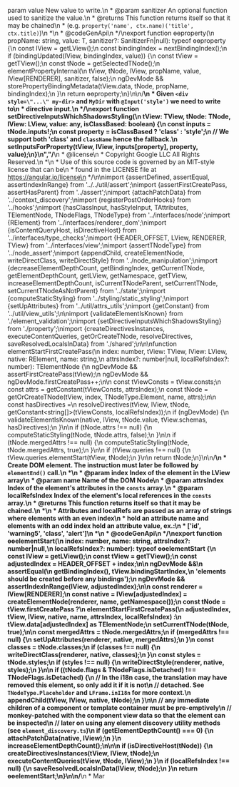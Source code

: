 param value New value to write.\n * @param sanitizer An optional function used to sanitize the value.\n * @returns This function returns itself so that it may be chained\n * (e.g. `property('name', ctx.name)('title', ctx.title)`)\n *\n * @codeGenApi\n */\nexport function ɵɵproperty<T>(\n    propName: string, value: T, sanitizer?: SanitizerFn|null): typeof ɵɵproperty {\n  const lView = getLView();\n  const bindingIndex = nextBindingIndex();\n  if (bindingUpdated(lView, bindingIndex, value)) {\n    const tView = getTView();\n    const tNode = getSelectedTNode();\n    elementPropertyInternal(\n        tView, tNode, lView, propName, value, lView[RENDERER], sanitizer, false);\n    ngDevMode && storePropertyBindingMetadata(tView.data, tNode, propName, bindingIndex);\n  }\n  return ɵɵproperty;\n}\n\n/**\n * Given `<div style=\"...\" my-dir>` and `MyDir` with `@Input('style')` we need to write to\n * directive input.\n */\nexport function setDirectiveInputsWhichShadowsStyling(\n    tView: TView, tNode: TNode, lView: LView, value: any, isClassBased: boolean) {\n  const inputs = tNode.inputs!;\n  const property = isClassBased ? 'class' : 'style';\n  // We support both 'class' and `className` hence the fallback.\n  setInputsForProperty(tView, lView, inputs[property], property, value);\n}\n","/**\n * @license\n * Copyright Google LLC All Rights Reserved.\n *\n * Use of this source code is governed by an MIT-style license that can be\n * found in the LICENSE file at https://angular.io/license\n */\n\nimport {assertDefined, assertEqual, assertIndexInRange} from '../../util/assert';\nimport {assertFirstCreatePass, assertHasParent} from '../assert';\nimport {attachPatchData} from '../context_discovery';\nimport {registerPostOrderHooks} from '../hooks';\nimport {hasClassInput, hasStyleInput, TAttributes, TElementNode, TNodeFlags, TNodeType} from '../interfaces/node';\nimport {RElement} from '../interfaces/renderer_dom';\nimport {isContentQueryHost, isDirectiveHost} from '../interfaces/type_checks';\nimport {HEADER_OFFSET, LView, RENDERER, TView} from '../interfaces/view';\nimport {assertTNodeType} from '../node_assert';\nimport {appendChild, createElementNode, writeDirectClass, writeDirectStyle} from '../node_manipulation';\nimport {decreaseElementDepthCount, getBindingIndex, getCurrentTNode, getElementDepthCount, getLView, getNamespace, getTView, increaseElementDepthCount, isCurrentTNodeParent, setCurrentTNode, setCurrentTNodeAsNotParent} from '../state';\nimport {computeStaticStyling} from '../styling/static_styling';\nimport {setUpAttributes} from '../util/attrs_utils';\nimport {getConstant} from '../util/view_utils';\n\nimport {validateElementIsKnown} from './element_validation';\nimport {setDirectiveInputsWhichShadowsStyling} from './property';\nimport {createDirectivesInstances, executeContentQueries, getOrCreateTNode, resolveDirectives, saveResolvedLocalsInData} from './shared';\n\n\nfunction elementStartFirstCreatePass(\n    index: number, tView: TView, lView: LView, native: RElement, name: string,\n    attrsIndex?: number|null, localRefsIndex?: number): TElementNode {\n  ngDevMode && assertFirstCreatePass(tView);\n  ngDevMode && ngDevMode.firstCreatePass++;\n\n  const tViewConsts = tView.consts;\n  const attrs = getConstant<TAttributes>(tViewConsts, attrsIndex);\n  const tNode = getOrCreateTNode(tView, index, TNodeType.Element, name, attrs);\n\n  const hasDirectives =\n      resolveDirectives(tView, lView, tNode, getConstant<string[]>(tViewConsts, localRefsIndex));\n  if (ngDevMode) {\n    validateElementIsKnown(native, lView, tNode.value, tView.schemas, hasDirectives);\n  }\n\n  if (tNode.attrs !== null) {\n    computeStaticStyling(tNode, tNode.attrs, false);\n  }\n\n  if (tNode.mergedAttrs !== null) {\n    computeStaticStyling(tNode, tNode.mergedAttrs, true);\n  }\n\n  if (tView.queries !== null) {\n    tView.queries.elementStart(tView, tNode);\n  }\n\n  return tNode;\n}\n\n/**\n * Create DOM element. The instruction must later be followed by `elementEnd()` call.\n *\n * @param index Index of the element in the LView array\n * @param name Name of the DOM Node\n * @param attrsIndex Index of the element's attributes in the `consts` array.\n * @param localRefsIndex Index of the element's local references in the `consts` array.\n * @returns This function returns itself so that it may be chained.\n *\n * Attributes and localRefs are passed as an array of strings where elements with an even index\n * hold an attribute name and elements with an odd index hold an attribute value, ex.:\n * ['id', 'warning5', 'class', 'alert']\n *\n * @codeGenApi\n */\nexport function ɵɵelementStart(\n    index: number, name: string, attrsIndex?: number|null,\n    localRefsIndex?: number): typeof ɵɵelementStart {\n  const lView = getLView();\n  const tView = getTView();\n  const adjustedIndex = HEADER_OFFSET + index;\n\n  ngDevMode &&\n      assertEqual(\n          getBindingIndex(), tView.bindingStartIndex,\n          'elements should be created before any bindings');\n  ngDevMode && assertIndexInRange(lView, adjustedIndex);\n\n  const renderer = lView[RENDERER];\n  const native = lView[adjustedIndex] = createElementNode(renderer, name, getNamespace());\n  const tNode = tView.firstCreatePass ?\n      elementStartFirstCreatePass(\n          adjustedIndex, tView, lView, native, name, attrsIndex, localRefsIndex) :\n      tView.data[adjustedIndex] as TElementNode;\n  setCurrentTNode(tNode, true);\n\n  const mergedAttrs = tNode.mergedAttrs;\n  if (mergedAttrs !== null) {\n    setUpAttributes(renderer, native, mergedAttrs);\n  }\n  const classes = tNode.classes;\n  if (classes !== null) {\n    writeDirectClass(renderer, native, classes);\n  }\n  const styles = tNode.styles;\n  if (styles !== null) {\n    writeDirectStyle(renderer, native, styles);\n  }\n\n  if ((tNode.flags & TNodeFlags.isDetached) !== TNodeFlags.isDetached) {\n    // In the i18n case, the translation may have removed this element, so only add it if it is not\n    // detached. See `TNodeType.Placeholder` and `LFrame.inI18n` for more context.\n    appendChild(tView, lView, native, tNode);\n  }\n\n  // any immediate children of a component or template container must be pre-emptively\n  // monkey-patched with the component view data so that the element can be inspected\n  // later on using any element discovery utility methods (see `element_discovery.ts`)\n  if (getElementDepthCount() === 0) {\n    attachPatchData(native, lView);\n  }\n  increaseElementDepthCount();\n\n\n  if (isDirectiveHost(tNode)) {\n    createDirectivesInstances(tView, lView, tNode);\n    executeContentQueries(tView, tNode, lView);\n  }\n  if (localRefsIndex !== null) {\n    saveResolvedLocalsInData(lView, tNode);\n  }\n  return ɵɵelementStart;\n}\n\n/**\n * Mar